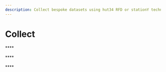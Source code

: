 ```yaml
---
description: Collect bespoke datasets using hut34 RFD or stationY technology
---
```


# Collect

\*\*\*\*

\*\*\*\*

\*\*\*\*



